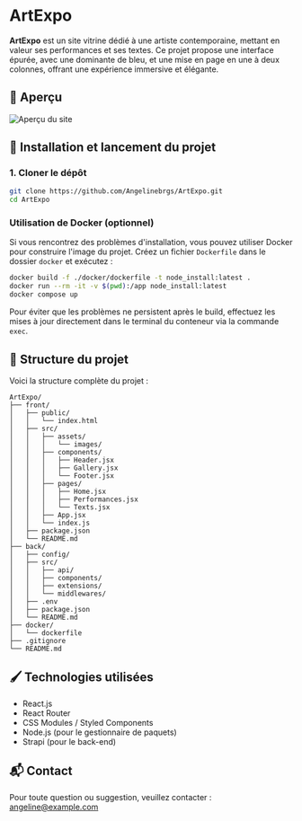# ArtExpo

**ArtExpo** est un site vitrine dédié à une artiste contemporaine, mettant en valeur ses performances et ses textes. Ce projet propose une interface épurée, avec une dominante de bleu, et une mise en page en une à deux colonnes, offrant une expérience immersive et élégante.

## 🎨 Aperçu

![Aperçu du site](./assets/preview.png)

## 🚀 Installation et lancement du projet

### 1. Cloner le dépôt

```bash
git clone https://github.com/Angelinebrgs/ArtExpo.git
cd ArtExpo
```

### Utilisation de Docker (optionnel)

Si vous rencontrez des problèmes d'installation, vous pouvez utiliser Docker pour construire l'image du projet. Créez un fichier `Dockerfile` dans le dossier `docker` et exécutez :

```bash
docker build -f ./docker/dockerfile -t node_install:latest .
docker run --rm -it -v $(pwd):/app node_install:latest
docker compose up

```

Pour éviter que les problèmes ne persistent après le build, effectuez les mises à jour directement dans le terminal du conteneur via la commande `exec`.

## 🧾 Structure du projet

Voici la structure complète du projet :

```
ArtExpo/
├── front/
│   ├── public/
│   │   └── index.html
│   ├── src/
│   │   ├── assets/
│   │   │   └── images/
│   │   ├── components/
│   │   │   ├── Header.jsx
│   │   │   ├── Gallery.jsx
│   │   │   └── Footer.jsx
│   │   ├── pages/
│   │   │   ├── Home.jsx
│   │   │   ├── Performances.jsx
│   │   │   └── Texts.jsx
│   │   ├── App.jsx
│   │   └── index.js
│   ├── package.json
│   └── README.md
├── back/
│   ├── config/
│   ├── src/
│   │   ├── api/
│   │   ├── components/
│   │   ├── extensions/
│   │   └── middlewares/
│   ├── .env
│   ├── package.json
│   └── README.md
├── docker/
│   └── dockerfile
├── .gitignore
└── README.md
```

## 🖌️ Technologies utilisées

- React.js
- React Router
- CSS Modules / Styled Components
- Node.js (pour le gestionnaire de paquets)
- Strapi (pour le back-end)

## 📬 Contact

Pour toute question ou suggestion, veuillez contacter : [angeline@example.com](mailto:titou.borges@gmail.com)